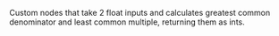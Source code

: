 Custom nodes that take 2 float inputs and calculates greatest common denominator and least common multiple, returning them as ints.
